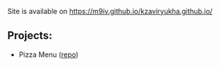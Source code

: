 
Site is available on https://m9iv.github.io/kzaviryukha.github.io/

## Projects:

- Pizza Menu ([repo](https://github.com/m9iv/pizza-menu))
